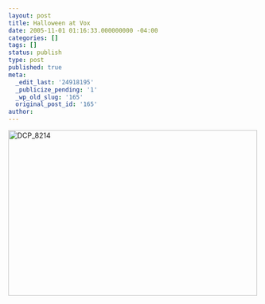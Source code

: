 ```yaml
---
layout: post
title: Halloween at Vox
date: 2005-11-01 01:16:33.000000000 -04:00
categories: []
tags: []
status: publish
type: post
published: true
meta:
  _edit_last: '24918195'
  _publicize_pending: '1'
  _wp_old_slug: '165'
  original_post_id: '165'
author: 
---
```

<a href="http://www.flickr.com/photos/matthewsim/sets/1263729/" title="DCP_8214 by Matthew Simoneau, on Flickr"><img src="http://farm1.staticflickr.com/27/58411899_16c4564c91.jpg" width="500" height="333" alt="DCP_8214" /></a>
